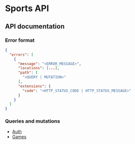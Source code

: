 # Sports API

## API documentation

### Error format

```JSON
{
  "errors": [
    {
      "message": "<ERROR_MESSAGE>",
      "locations": [...],
      "path": [
        "<QUERY | MUTATION>"
      ],
      "extensions": {
        "code": "<HTTP_STATUS_CODE | HTTP_STATUS_MESSAGE>"
      }
    }
  ]
}
```

### Queries and mutations

- [Auth](./auth.md)
- [Games](./games.md)
